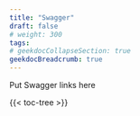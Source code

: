 ```yaml
---
title: "Swagger"
draft: false
# weight: 300
tags:
# geekdocCollapseSection: true
geekdocBreadcrumb: true
---
```


Put Swagger links here

{{< toc-tree >}}

